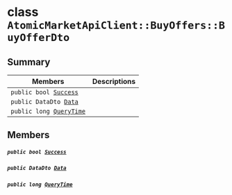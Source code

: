 # class `AtomicMarketApiClient::BuyOffers::BuyOfferDto` 

## Summary

 Members                                | Descriptions                                
----------------------------------------|---------------------------------------------
`public bool `[`Success`](#class_atomic_market_api_client_1_1_buy_offers_1_1_buy_offer_dto_1a506fb037fbb6bfe8f254c021a2c3cfac) | 
`public DataDto `[`Data`](#class_atomic_market_api_client_1_1_buy_offers_1_1_buy_offer_dto_1a65c0779654774581967081cf3136bd84) | 
`public long `[`QueryTime`](#class_atomic_market_api_client_1_1_buy_offers_1_1_buy_offer_dto_1a6cc7a06930fbe1e28eb7eed2599015c9) | 

## Members

##### `public bool `[`Success`](#class_atomic_market_api_client_1_1_buy_offers_1_1_buy_offer_dto_1a506fb037fbb6bfe8f254c021a2c3cfac) 

##### `public DataDto `[`Data`](#class_atomic_market_api_client_1_1_buy_offers_1_1_buy_offer_dto_1a65c0779654774581967081cf3136bd84) 

##### `public long `[`QueryTime`](#class_atomic_market_api_client_1_1_buy_offers_1_1_buy_offer_dto_1a6cc7a06930fbe1e28eb7eed2599015c9) 

